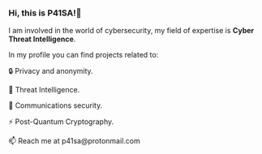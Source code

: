 ### Hi, this is P41SA!👋
I am involved in the world of cybersecurity, my field of expertise is <b>Cyber Threat Intelligence</b>.
<p></p>
<p></p>
In my profile you can find projects related to:
<p>&#128274 Privacy and anonymity. </p>
<p>&#128270 Threat Intelligence.</p>
<p>&#128172 Communications security.</p>
<p>&#9889 Post-Quantum Cryptography. </p>
<p></p>
<p></p>
<p></p>
<p>&#128235 Reach me at p41sa@protonmail.com</p>
<!--
**P41SA/P41SA** is a ✨ _special_ ✨ repository because its `README.md` (this file) appears on your GitHub profile.

Here are some ideas to get you started:

- 🔭 I’m currently working on ...
- 🌱 I’m currently learning ...
- 👯 I’m looking to collaborate on ...
- 🤔 I’m looking for help with ...
- 💬 Ask me about ...
- 📫 How to reach me: ...
- 😄 Pronouns: ...
- ⚡ Fun fact: ...
-->
